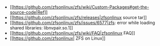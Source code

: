   * [[https://github.com/zfsonlinux/zfs/wiki/Custom-Packages#get-the-source-code|Ref]]
  * [[https://github.com/zfsonlinux/zfs/releases|zfsonlinux source tar]]
  * [[https://github.com/zfsonlinux/zfs/issues/6577|zfs: error while loading shared libraries: libnvpair.so.1]]
  * [[https://github.com/zfsonlinux/zfs/wiki/FAQ|zfsonlinux FAQ]]
  * [[https://github.com/zfsonlinux| ZFS on Linux]]